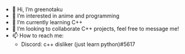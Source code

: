 - 👋 Hi, I’m greenotaku
- 👀 I’m interested in anime and programming
- 🌱 I’m currently learning C++
- 💞️ I’m looking to collaborate C++ projects, feel free to message me!
- 📫 How to reach me:
  - Discord: c++ disliker (just learn python)#5617

<!---
green-otaku/green-otaku is a ✨ special ✨ repository because its `README.md` (this file) appears on your GitHub profile.
You can click the Preview link to take a look at your changes.
--->
